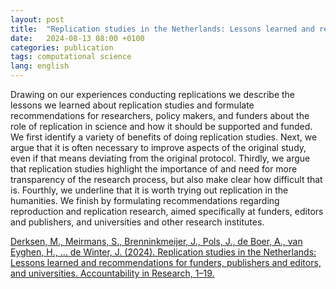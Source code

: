 ```yaml
---
layout: post
title:  "Replication studies in the Netherlands: Lessons learned and recommendations for funders, publishers and editors, and universities"
date:   2024-08-13 08:00 +0100
categories: publication
tags: computational science
lang: english
---
```


Drawing on our experiences conducting replications we describe the lessons we learned about replication studies and formulate recommendations for researchers, policy makers, and funders about the role of replication in science and how it should be supported and funded. We first identify a variety of benefits of doing replication studies. Next, we argue that it is often necessary to improve aspects of the original study, even if that means deviating from the original protocol. Thirdly, we argue that replication studies highlight the importance of and need for more transparency of the research process, but also make clear how difficult that is. Fourthly, we underline that it is worth trying out replication in the humanities. We finish by formulating recommendations regarding reproduction and replication research, aimed specifically at funders, editors and publishers, and universities and other research institutes.

[Derksen, M., Meirmans, S., Brenninkmeijer, J., Pols, J., de Boer, A., van Eyghen, H., … de Winter, J. (2024). Replication studies in the Netherlands: Lessons learned and recommendations for funders, publishers and editors, and universities. Accountability in Research, 1–19.](https://doi.org/10.1080/08989621.2024.2383349)
